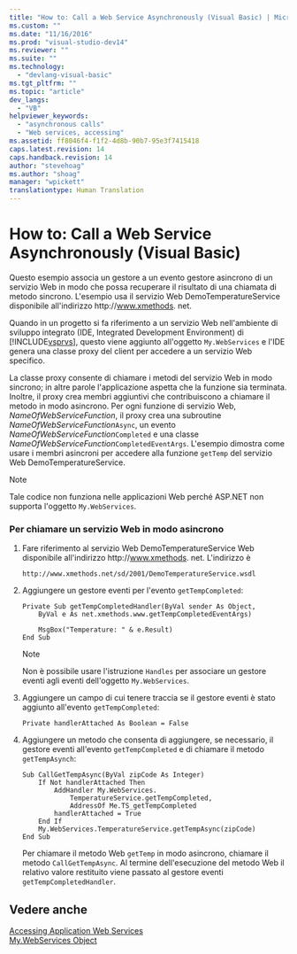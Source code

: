 ```yaml
---
title: "How to: Call a Web Service Asynchronously (Visual Basic) | Microsoft Docs"
ms.custom: ""
ms.date: "11/16/2016"
ms.prod: "visual-studio-dev14"
ms.reviewer: ""
ms.suite: ""
ms.technology: 
  - "devlang-visual-basic"
ms.tgt_pltfrm: ""
ms.topic: "article"
dev_langs: 
  - "VB"
helpviewer_keywords: 
  - "asynchronous calls"
  - "Web services, accessing"
ms.assetid: ff8046f4-f1f2-4d8b-90b7-95e3f7415418
caps.latest.revision: 14
caps.handback.revision: 14
author: "stevehoag"
ms.author: "shoag"
manager: "wpickett"
translationtype: Human Translation
---
```

# How to: Call a Web Service Asynchronously (Visual Basic)
Questo esempio associa un gestore a un evento gestore asincrono di un servizio Web in modo che possa recuperare il risultato di una chiamata di metodo sincrono.  L'esempio usa il servizio Web DemoTemperatureService disponibile all'indirizzo http:\/\/www.xmethods.  net.  
  
 Quando in un progetto si fa riferimento a un servizio Web nell'ambiente di sviluppo integrato \(IDE, Integrated Development Environment\) di [!INCLUDE[vsprvs](../../../csharp/includes/vsprvs_md.md)], questo viene aggiunto all'oggetto `My.WebServices` e l'IDE genera una classe proxy del client per accedere a un servizio Web specifico.  
  
 La classe proxy consente di chiamare i metodi del servizio Web in modo sincrono; in altre parole l'applicazione aspetta che la funzione sia terminata.  Inoltre, il proxy crea membri aggiuntivi che contribuiscono a chiamare il metodo in modo asincrono.  Per ogni funzione di servizio Web, *NameOfWebServiceFunction*, il proxy crea una subroutine *NameOfWebServiceFunction*`Async`, un evento *NameOfWebServiceFunction*`Completed` e una classe *NameOfWebServiceFunction*`CompletedEventArgs`.  L'esempio dimostra come usare i membri asincroni per accedere alla funzione `getTemp` del servizio Web DemoTemperatureService.  
  
> [!NOTE]
>  Tale codice non funziona nelle applicazioni Web perché ASP.NET non supporta l'oggetto `My.WebServices`.  
  
### Per chiamare un servizio Web in modo asincrono  
  
1.  Fare riferimento al servizio Web DemoTemperatureService Web disponibile all'indirizzo http:\/\/www.xmethods.  net.  L'indirizzo è  
  
    ```  
    http://www.xmethods.net/sd/2001/DemoTemperatureService.wsdl  
    ```  
  
2.  Aggiungere un gestore eventi per l'evento `getTempCompleted`:  
  
    ```  
    Private Sub getTempCompletedHandler(ByVal sender As Object,   
        ByVal e As net.xmethods.www.getTempCompletedEventArgs)  
  
        MsgBox("Temperature: " & e.Result)  
    End Sub  
    ```  
  
    > [!NOTE]
    >  Non è possibile usare l'istruzione `Handles` per associare un gestore eventi agli eventi dell'oggetto `My.WebServices`.  
  
3.  Aggiungere un campo di cui tenere traccia se il gestore eventi è stato aggiunto all'evento `getTempCompleted`:  
  
    ```  
    Private handlerAttached As Boolean = False  
    ```  
  
4.  Aggiungere un metodo che consenta di aggiungere, se necessario, il gestore eventi all'evento `getTempCompleted` e di chiamare il metodo `getTempAsynch`:  
  
    ```  
    Sub CallGetTempAsync(ByVal zipCode As Integer)  
        If Not handlerAttached Then  
            AddHandler My.WebServices.  
                TemperatureService.getTempCompleted,   
                AddressOf Me.TS_getTempCompleted  
            handlerAttached = True  
        End If  
        My.WebServices.TemperatureService.getTempAsync(zipCode)  
    End Sub  
    ```  
  
     Per chiamare il metodo Web `getTemp` in modo asincrono, chiamare il metodo `CallGetTempAsync`.  Al termine dell'esecuzione del metodo Web il relativo valore restituito viene passato al gestore eventi `getTempCompletedHandler`.  
  
## Vedere anche  
 [Accessing Application Web Services](../../../visual-basic/developing-apps/programming/accessing-application-web-services.md)   
 [My.WebServices Object](../../../visual-basic/language-reference/objects/my-webservices-object.md)